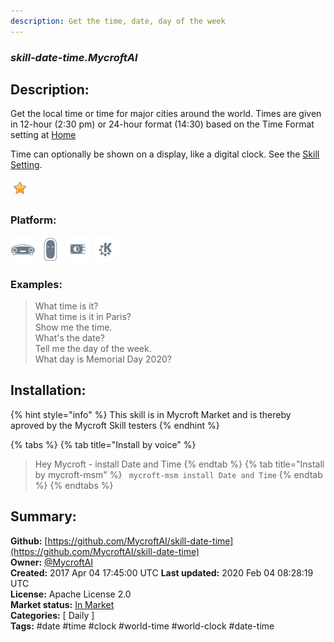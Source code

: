 ```yaml
---
description: Get the time, date, day of the week
---
```


### _skill-date-time.MycroftAI_  
## Description:  
Get the local time or time for major cities around the world.  Times
are given in 12-hour (2:30 pm) or 24-hour format (14:30) based on the
Time Format setting at [Home](https://home.mycroft.ai/#/setting/basic)

Time can optionally be shown on a display, like a digital clock.  See
the [Skill Setting](https://home.mycroft.ai/#/skill).  
  
![](../.gitbook/assets/star.png)  
  
### Platform:  
 ![Mark I](../.gitbook/assets/mark-1-icon.png)  ![Mark II](../.gitbook/assets/mark-2-icon.png)  ![Picroft](../.gitbook/assets/picroft-icon.png)  ![plasmoid](../.gitbook/assets/kde.png)   
### Examples:  
> What time is it?  
> What time is it in Paris?  
> Show me the time.  
> What's the date?  
> Tell me the day of the week.  
> What day is Memorial Day 2020?  
  
## Installation:  
{% hint style="info" %}
This skill is in Mycroft Market and is thereby aproved by the Mycroft Skill testers
{% endhint %}
    
{% tabs %}
{% tab title="Install by voice" %}
> Hey Mycroft - install Date and Time
{% endtab %}
  {% tab title="Install by mycroft-msm" %}
``` mycroft-msm install Date and Time```
{% endtab %}
  {% endtabs %}
    
## Summary:  
**Github:** [https://github.com/MycroftAI/skill-date-time](https://github.com/MycroftAI/skill-date-time)  
**Owner:** [@MycroftAI](https://github.com/MycroftAI)  
**Created:** 2017 Apr 04 17:45:00 UTC  **Last updated:** 2020 Feb 04 08:28:19 UTC  
**License:** Apache License 2.0  
**Market status:** [In Market](https://market.mycroft.ai/skill/mycroft-date-time)  
**Categories:** [ Daily ]   
**Tags:** \#date \#time \#clock \#world-time \#world-clock \#date-time   
